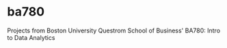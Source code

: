 # ba780
Projects from Boston University Questrom School of Business' BA780: Intro to Data Analytics
